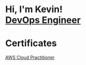 <h1>Hi, I'm Kevin! <br/><a href="https://github.com/kevinjaegle">DevOps Engineer</a>

<h1>Certificates</h1>
<a href=""C:\Users\kevin\Desktop\thumbnail_aws-certified-cloud-practitioner (1) (1).png"">AWS Cloud Practitioner</a>

<!--
**joshmadakor1/joshmadakor1** is a ✨ _special_ ✨ repository because its `README.md` (this file) appears on your GitHub profile.

Here are some ideas to get you started:

- 🔭 I’m currently working on ...
- 🌱 I’m currently learning ...
- 👯 I’m looking to collaborate on ...
- 🤔 I’m looking for help with ...
- 💬 Ask me about ...
- 📫 How to reach me: ...
- 😄 Pronouns: ...
- ⚡ Fun fact: ...
-->
